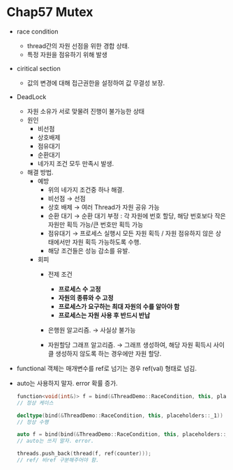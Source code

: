 # Chap57 Mutex

- race condition
    - thread간의 자원 선점을 위한 경합 상태.
    - 특정 자원을 점유하기 위해 발생
- ciritical section
    - 값의 변경에 대해 접근권한을 설정하여 값 무결성 보장.
- DeadLock
    - 자원 소유가 서로 맞물려 진행이 불가능한 상태
    - 원인
        - 비선점
        - 상호배제
        - 점유대기
        - 순환대기
        - 네가지 조건 모두 만족시 발생.
    - 해결 방법.
        - 예방
            - 위의 네가지 조건중 하나 해결.
            - 비선점 → 선점
            - 상호 배제 → 여러 Thread가 자원 공유 가능
            - 순환 대기 → 순환 대기 부정 : 각 자원에 번호 할당, 해당 번호보다 작은 자원만 획득 가능/큰 번호만 획득 가능
            - 점유대기 → 프로세스 실행시 모든 자원 획득 / 자원 점유하지 않은 상태에서만 자원 획득 가능하도록 수행.
            - 해당 조건들은 성능 감소를 유발.
        - 회피
            - 전제 조건
                - **프로세스 수 고정**
                - **자원의 종류와 수 고정**
                - **프로세스가 요구하는 최대 자원의 수를 알아야 함**
                - **프로세스는 자원 사용 후 반드시 반납**
                
            - 은행원 알고리즘. → 사실상 불가능
            - 자원할당 그래프 알고리즘. → 그래프 생성하여, 해당 자원 획득시 사이클 생성하지 않도록 하는 경우에만 자원 할당.

- functional 객체는 매개변수를 ref로 넘기는 경우 ref(val) 형태로 넘김.
- auto는 사용하지 말자. error 확률 증가.
    
    ```cpp
    function<void(int&)> f = bind(&ThreadDemo::RaceCondition, this, placeholders::_1);
    // 정상 케이스
    
    decltype(bind(&ThreadDemo::RaceCondition, this, placeholders::_1)) f = bind(&ThreadDemo::RaceCondition, this, placeholders::_1);
    // 정상 수행
    
    auto f = bind(bind(&ThreadDemo::RaceCondition, this, placeholders::_1));
    // auto는 쓰지 말자. error.
    
    threads.push_back(thread(f, ref(counter)));
    // ref/ 비ref 구분해주어야 함.
    ```